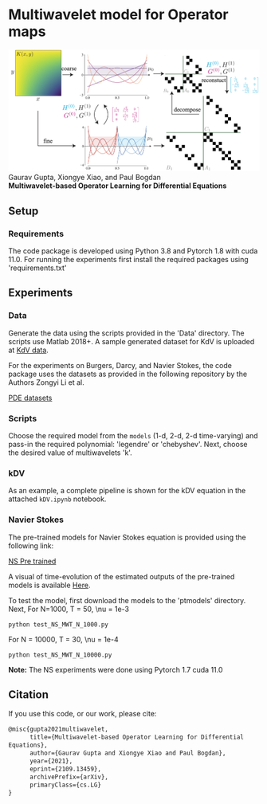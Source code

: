 # Multiwavelet model for Operator maps

![Image](resources/mwtMain.png)
Gaurav Gupta, Xiongye Xiao, and Paul Bogdan\
**Multiwavelet-based Operator Learning for Differential Equations**


## Setup

### Requirements
The code package is developed using Python 3.8 and Pytorch 1.8 with cuda 11.0. For running the experiments first install the required packages using 'requirements.txt'

## Experiments
### Data
Generate the data using the scripts provided in the 'Data' directory. The scripts use Matlab 2018+. A sample generated dataset for KdV is uploaded at [KdV data](https://drive.google.com/drive/folders/1--KYHPjl-pkrrGRtH8eg0aG7q8hUjiKg).

For the experiments on Burgers, Darcy, and Navier Stokes, the code package uses the datasets as provided in the following repository by the Authors Zongyi Li et al.

[PDE datasets](https://drive.google.com/drive/folders/1UnbQh2WWc6knEHbLn-ZaXrKUZhp7pjt-)

### Scripts
Choose the required model from the `models` (1-d, 2-d, 2-d time-varying) and pass-in the required polynomial: 'legendre' or 'chebyshev'. Next, choose the desired value of multiwavelets 'k'.

### kDV
As an example, a complete pipeline is shown for the kDV equation in the attached `kDV.ipynb` notebook.

### Navier Stokes
The pre-trained models for Navier Stokes equation is provided using the following link:

[NS Pre trained](https://drive.google.com/drive/folders/1VDnz_8OdvfQYOneYQ2TFKryJ9Q6oXmnr)

A visual of time-evolution of the estimated outputs of the pre-trained models is available [Here](https://drive.google.com/drive/folders/1yLCy5C_z37nWP9H8LeFqY_4yLHuNnCmB?usp=sharing).

To test the model, first download the models to the 'ptmodels' directory. Next, 
For N=1000, T = 50, \nu = 1e-3 
``` 
python test_NS_MWT_N_1000.py
```
For N = 10000, T = 30, \nu = 1e-4
```
python test_NS_MWT_N_10000.py
``` 

**Note:** The NS experiments were done using Pytorch 1.7 cuda 11.0

## Citation
If you use this code, or our work, please cite:
```
@misc{gupta2021multiwavelet,
      title={Multiwavelet-based Operator Learning for Differential Equations}, 
      author={Gaurav Gupta and Xiongye Xiao and Paul Bogdan},
      year={2021},
      eprint={2109.13459},
      archivePrefix={arXiv},
      primaryClass={cs.LG}
}
```
